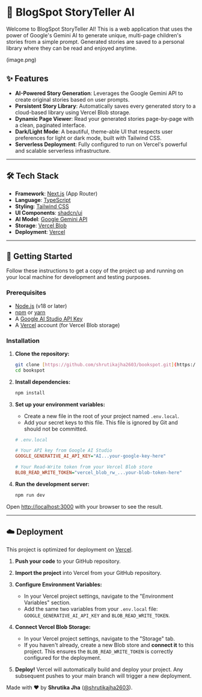 # 📖 BlogSpot StoryTeller AI

Welcome to BlogSpot StoryTeller AI! This is a web application that uses the power of Google's Gemini AI to generate unique, multi-page children's stories from a simple prompt. Generated stories are saved to a personal library where they can be read and enjoyed anytime.

(image.png)

## ✨ Features

-   **AI-Powered Story Generation**: Leverages the Google Gemini API to create original stories based on user prompts.
-   **Persistent Story Library**: Automatically saves every generated story to a cloud-based library using Vercel Blob storage.
-   **Dynamic Page Viewer**: Read your generated stories page-by-page with a clean, paginated interface.
-   **Dark/Light Mode**: A beautiful, theme-able UI that respects user preferences for light or dark mode, built with Tailwind CSS.
-   **Serverless Deployment**: Fully configured to run on Vercel's powerful and scalable serverless infrastructure.

---

## 🛠️ Tech Stack

-   **Framework**: [Next.js](https://nextjs.org/) (App Router)
-   **Language**: [TypeScript](https://www.typescriptlang.org/)
-   **Styling**: [Tailwind CSS](https://tailwindcss.com/)
-   **UI Components**: [shadcn/ui](https://ui.shadcn.com/)
-   **AI Model**: [Google Gemini API](https://ai.google.dev/)
-   **Storage**: [Vercel Blob](httpss://vercel.com/storage/blob)
-   **Deployment**: [Vercel](https://vercel.com/)

---

## 🚀 Getting Started

Follow these instructions to get a copy of the project up and running on your local machine for development and testing purposes.

### Prerequisites

-   [Node.js](https://nodejs.org/en) (v18 or later)
-   [npm](https://www.npmjs.com/) or [yarn](https://yarnpkg.com/)
-   A [Google AI Studio API Key](https://makersuite.google.com/)
-   A [Vercel](https://vercel.com) account (for Vercel Blob storage)

### Installation

1.  **Clone the repository:**
    ```bash
    git clone [https://github.com/shrutikajha2603/bookspot.git](https://github.com/shrutikajha2603/bookspot.git)
    cd bookspot
    ```

2.  **Install dependencies:**
    ```bash
    npm install
    ```

3.  **Set up your environment variables:**
    -   Create a new file in the root of your project named `.env.local`.
    -   Add your secret keys to this file. This file is ignored by Git and should not be committed.

    ```ini
    # .env.local

    # Your API key from Google AI Studio
    GOOGLE_GENERATIVE_AI_API_KEY="AI...your-google-key-here"

    # Your Read-Write token from your Vercel Blob store
    BLOB_READ_WRITE_TOKEN="vercel_blob_rw_...your-blob-token-here"
    ```

4.  **Run the development server:**
    ```bash
    npm run dev
    ```

Open [http://localhost:3000](http://localhost:3000) with your browser to see the result.

---

## ☁️ Deployment

This project is optimized for deployment on [Vercel](https://vercel.com/).

1.  **Push your code** to your GitHub repository.

2.  **Import the project** into Vercel from your GitHub repository.

3.  **Configure Environment Variables:**
    -   In your Vercel project settings, navigate to the "Environment Variables" section.
    -   Add the same two variables from your `.env.local` file: `GOOGLE_GENERATIVE_AI_API_KEY` and `BLOB_READ_WRITE_TOKEN`.

4.  **Connect Vercel Blob Storage:**
    -   In your Vercel project settings, navigate to the "Storage" tab.
    -   If you haven't already, create a new Blob store and **connect it** to this project. This ensures the `BLOB_READ_WRITE_TOKEN` is correctly configured for the deployment.

5.  **Deploy!** Vercel will automatically build and deploy your project. Any subsequent pushes to your main branch will trigger a new deployment.


Made with ❤️ by **Shrutika Jha** ([@shrutikajha2603](https://github.com/shrutikajha2603)).